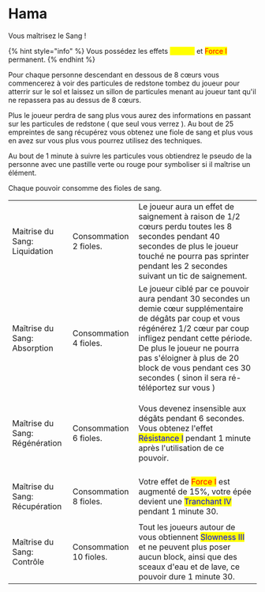 # Hama

Vous maîtrisez le Sang !

{% hint style="info" %}
Vous possédez les effets <mark style="color:yellow;">Speed I</mark> et <mark style="color:red;">Force I</mark> permanent.
{% endhint %}

Pour chaque personne descendant en dessous de 8 cœurs vous commencerez à voir des particules de redstone tombez du joueur pour atterrir sur le sol et laissez un sillon de particules menant au joueur tant qu'il ne repassera pas au dessus de 8 cœurs.

Plus le joueur perdra de sang plus vous aurez des informations en passant sur les particules de redstone ( que seul vous verrez ). Au bout de 25 empreintes de sang récupérez vous obtenez une fiole de sang et plus vous en avez sur vous plus vous pourrez utilisez des techniques.

Au bout de 1 minute à suivre les particules vous obtiendrez le pseudo de la personne avec une pastille verte ou rouge pour symboliser si il maîtrise un élément.

Chaque pouvoir consomme des fioles de sang.

|                                          |                         |                                                                                                                                                                                                                                                                                                                    |
| ---------------------------------------- | ----------------------- | ------------------------------------------------------------------------------------------------------------------------------------------------------------------------------------------------------------------------------------------------------------------------------------------------------------------ |
| Maitrise du Sang: Liquidation            | Consommation 2 fioles.  | Le joueur aura un effet de saignement à raison de 1/2 cœurs perdu toutes les 8 secondes pendant 40 secondes de plus le joueur touché ne pourra pas sprinter pendant les 2 secondes suivant un tic de saignement.                                                                                                   |
| <p>Maîtrise du Sang:<br>Absorption</p>   | Consommation 4 fioles.  | Le joueur ciblé par ce pouvoir aura pendant 30 secondes un demie cœur supplémentaire de dégâts par coup et vous régénérez 1/2 cœur par coup infligez pendant cette période. De plus le joueur ne pourra pas s'éloigner à plus de 20 block de vous pendant ces 30 secondes ( sinon il sera ré-téléportez sur vous ) |
| <p>Maîtrise du Sang:<br>Régénération</p> | Consommation 6 fioles.  | <p>Vous devenez insensible aux dégâts pendant 6 secondes.<br>Vous obtenez l'effet <mark style="color:blue;">Résistance I</mark> pendant 1 minute après l'utilisation de ce pouvoir.</p>                                                                                                                            |
| <p>Maîtrise du Sang:<br>Récupération</p> | Consommation 8 fioles.  | Votre effet de <mark style="color:red;">Force I</mark> est augmenté de 15%, votre épée devient une <mark style="color:blue;">Tranchant IV</mark> pendant 1 minute 30.                                                                                                                                              |
| <p>Maîtrise du Sang:<br>Contrôle</p>     | Consommation 10 fioles. | Tout les joueurs autour de vous obtiennent <mark style="color:blue;">Slowness III</mark> et ne peuvent plus poser aucun block, ainsi que des sceaux d'eau et de lave, ce pouvoir dure 1 minute 30.                                                                                                                 |
